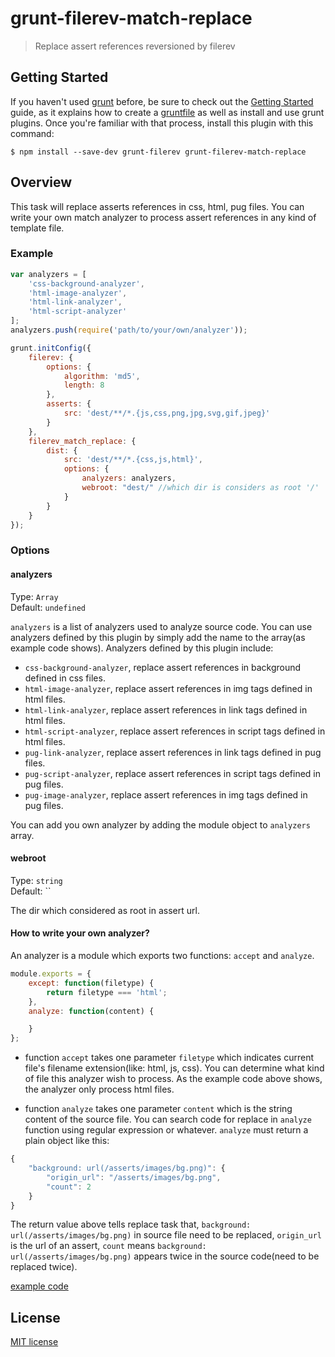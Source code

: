 # grunt-filerev-match-replace

> Replace assert references reversioned by filerev

## Getting Started

If you haven't used [grunt][] before, be sure to check out the [Getting Started][] guide, as it explains how to create a [gruntfile][Getting Started] as well as install and use grunt plugins. Once you're familiar with that process, install this plugin with this command:

```
$ npm install --save-dev grunt-filerev grunt-filerev-match-replace
```

[grunt]: http://gruntjs.com
[Getting Started]: http://gruntjs.com/getting-started


## Overview

This task will replace asserts references in css, html, pug files. You can write your own match analyzer to process assert references in any kind of template file.


### Example

```js
var analyzers = [
    'css-background-analyzer',
    'html-image-analyzer',
    'html-link-analyzer',
    'html-script-analyzer'
];
analyzers.push(require('path/to/your/own/analyzer'));

grunt.initConfig({
    filerev: {
        options: {
            algorithm: 'md5',
            length: 8
        },
        asserts: {
            src: 'dest/**/*.{js,css,png,jpg,svg,gif,jpeg}'
        }
    },
    filerev_match_replace: {
        dist: {
            src: 'dest/**/*.{css,js,html}',
            options: {
                analyzers: analyzers,
                webroot: "dest/" //which dir is considers as root '/'
            }
        }
    }
});
```

### Options

#### analyzers

Type: `Array`<br>
Default: `undefined`

`analyzers` is a list of analyzers used to analyze source code.
You can use analyzers defined by this plugin by simply add the name to the array(as example code shows).
Analyzers defined by this plugin include:

- `css-background-analyzer`, replace assert references in background defined in css files.
- `html-image-analyzer`, replace assert references in img tags defined in html files.
- `html-link-analyzer`, replace assert references in link tags defined in html files.
- `html-script-analyzer`, replace assert references in script tags defined in html files.
- `pug-link-analyzer`, replace assert references in link tags defined in pug files.
- `pug-script-analyzer`, replace assert references in script tags defined in pug files.
- `pug-image-analyzer`, replace assert references in img tags defined in pug files.

You can add you own analyzer by adding the module object to `analyzers` array.

#### webroot

Type: `string`<br>
Default: ``

The dir which considered as root in assert url.

#### How to write your own analyzer?

An analyzer is a module which exports two functions: `accept` and `analyze`.

```js
module.exports = {
    except: function(filetype) {
        return filetype === 'html';
    },
    analyze: function(content) {

    }
};
```

- function `accept` takes one parameter `filetype` which indicates current file's filename extension(like: html, js, css).
You can determine what kind of file this analyzer wish to process. As the example code above shows, the analyzer only process html files.

- function `analyze` takes one parameter `content` which is the string content of the source file.
You can search code for replace in `analyze` function using regular expression or whatever.
`analyze` must return a plain object like this:

```js
{
    "background: url(/asserts/images/bg.png)": {
        "origin_url": "/asserts/images/bg.png",
        "count": 2
    }
}
```
The return value above tells replace task that, `background: url(/asserts/images/bg.png)` in source file need to be replaced, `origin_url` is the url of an assert, `count` means `background: url(/asserts/images/bg.png)` appears twice in the source code(need to be replaced twice).

[example code](https://github.com/aimicheng/grunt-filerev-match-replace/blob/master/lib/analyzers/css-background-analyzer.js)

## License

[MIT license](https://opensource.org/licenses/mit-license.php)
